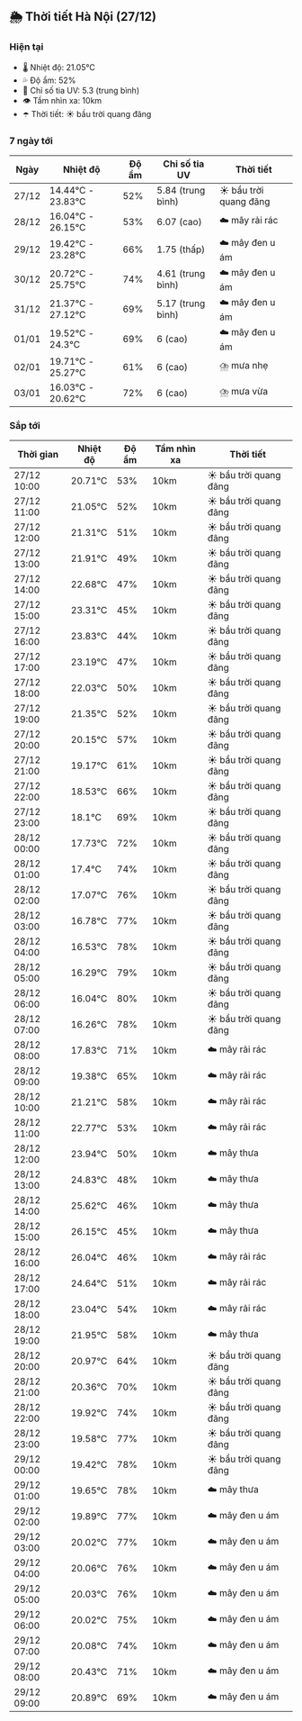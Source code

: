 ## 🌦️ Thời tiết Hà Nội (27/12)

### Hiện tại

- 🌡️ Nhiệt độ: 21.05℃
- 💦 Độ ẩm: 52%
- 🌟 Chỉ số tia UV: 5.3 (trung bình)
- 👁️ Tầm nhìn xa: 10km
- ☂️ Thời tiết: ☀️ bầu trời quang đãng

### 7 ngày tới

| Ngày | Nhiệt độ | Độ ẩm | Chỉ số tia UV | Thời tiết |
| --- | --- | --- | --- | --- |
| 27/12 | 14.44℃ - 23.83℃ | 52% | 5.84 (trung bình) | ☀️ bầu trời quang đãng |
| 28/12 | 16.04℃ - 26.15℃ | 53% | 6.07 (cao) | ☁️ mây rải rác |
| 29/12 | 19.42℃ - 23.28℃ | 66% | 1.75 (thấp) | ☁️ mây đen u ám |
| 30/12 | 20.72℃ - 25.75℃ | 74% | 4.61 (trung bình) | ☁️ mây đen u ám |
| 31/12 | 21.37℃ - 27.12℃ | 69% | 5.17 (trung bình) | ☁️ mây đen u ám |
| 01/01 | 19.52℃ - 24.3℃ | 69% | 6 (cao) | ☁️ mây đen u ám |
| 02/01 | 19.71℃ - 25.27℃ | 61% | 6 (cao) | ⛈️ mưa nhẹ |
| 03/01 | 16.03℃ - 20.62℃ | 72% | 6 (cao) | ⛈️ mưa vừa |

### Sắp tới

| Thời gian | Nhiệt độ | Độ ẩm | Tầm nhìn xa | Thời tiết |
| --- | --- | --- | --- | --- |
| 27/12 10:00 | 20.71℃ | 53% | 10km | ☀️ bầu trời quang đãng |
| 27/12 11:00 | 21.05℃ | 52% | 10km | ☀️ bầu trời quang đãng |
| 27/12 12:00 | 21.31℃ | 51% | 10km | ☀️ bầu trời quang đãng |
| 27/12 13:00 | 21.91℃ | 49% | 10km | ☀️ bầu trời quang đãng |
| 27/12 14:00 | 22.68℃ | 47% | 10km | ☀️ bầu trời quang đãng |
| 27/12 15:00 | 23.31℃ | 45% | 10km | ☀️ bầu trời quang đãng |
| 27/12 16:00 | 23.83℃ | 44% | 10km | ☀️ bầu trời quang đãng |
| 27/12 17:00 | 23.19℃ | 47% | 10km | ☀️ bầu trời quang đãng |
| 27/12 18:00 | 22.03℃ | 50% | 10km | ☀️ bầu trời quang đãng |
| 27/12 19:00 | 21.35℃ | 52% | 10km | ☀️ bầu trời quang đãng |
| 27/12 20:00 | 20.15℃ | 57% | 10km | ☀️ bầu trời quang đãng |
| 27/12 21:00 | 19.17℃ | 61% | 10km | ☀️ bầu trời quang đãng |
| 27/12 22:00 | 18.53℃ | 66% | 10km | ☀️ bầu trời quang đãng |
| 27/12 23:00 | 18.1℃ | 69% | 10km | ☀️ bầu trời quang đãng |
| 28/12 00:00 | 17.73℃ | 72% | 10km | ☀️ bầu trời quang đãng |
| 28/12 01:00 | 17.4℃ | 74% | 10km | ☀️ bầu trời quang đãng |
| 28/12 02:00 | 17.07℃ | 76% | 10km | ☀️ bầu trời quang đãng |
| 28/12 03:00 | 16.78℃ | 77% | 10km | ☀️ bầu trời quang đãng |
| 28/12 04:00 | 16.53℃ | 78% | 10km | ☀️ bầu trời quang đãng |
| 28/12 05:00 | 16.29℃ | 79% | 10km | ☀️ bầu trời quang đãng |
| 28/12 06:00 | 16.04℃ | 80% | 10km | ☀️ bầu trời quang đãng |
| 28/12 07:00 | 16.26℃ | 78% | 10km | ☀️ bầu trời quang đãng |
| 28/12 08:00 | 17.83℃ | 71% | 10km | ☁️ mây rải rác |
| 28/12 09:00 | 19.38℃ | 65% | 10km | ☁️ mây rải rác |
| 28/12 10:00 | 21.21℃ | 58% | 10km | ☁️ mây rải rác |
| 28/12 11:00 | 22.77℃ | 53% | 10km | ☁️ mây rải rác |
| 28/12 12:00 | 23.94℃ | 50% | 10km | ☁️ mây thưa |
| 28/12 13:00 | 24.83℃ | 48% | 10km | ☁️ mây thưa |
| 28/12 14:00 | 25.62℃ | 46% | 10km | ☁️ mây thưa |
| 28/12 15:00 | 26.15℃ | 45% | 10km | ☁️ mây thưa |
| 28/12 16:00 | 26.04℃ | 46% | 10km | ☁️ mây rải rác |
| 28/12 17:00 | 24.64℃ | 51% | 10km | ☁️ mây rải rác |
| 28/12 18:00 | 23.04℃ | 54% | 10km | ☁️ mây rải rác |
| 28/12 19:00 | 21.95℃ | 58% | 10km | ☁️ mây thưa |
| 28/12 20:00 | 20.97℃ | 64% | 10km | ☀️ bầu trời quang đãng |
| 28/12 21:00 | 20.36℃ | 70% | 10km | ☀️ bầu trời quang đãng |
| 28/12 22:00 | 19.92℃ | 74% | 10km | ☀️ bầu trời quang đãng |
| 28/12 23:00 | 19.58℃ | 77% | 10km | ☀️ bầu trời quang đãng |
| 29/12 00:00 | 19.42℃ | 78% | 10km | ☀️ bầu trời quang đãng |
| 29/12 01:00 | 19.65℃ | 78% | 10km | ☁️ mây thưa |
| 29/12 02:00 | 19.89℃ | 77% | 10km | ☁️ mây đen u ám |
| 29/12 03:00 | 20.02℃ | 77% | 10km | ☁️ mây đen u ám |
| 29/12 04:00 | 20.06℃ | 76% | 10km | ☁️ mây đen u ám |
| 29/12 05:00 | 20.03℃ | 76% | 10km | ☁️ mây đen u ám |
| 29/12 06:00 | 20.02℃ | 75% | 10km | ☁️ mây đen u ám |
| 29/12 07:00 | 20.08℃ | 74% | 10km | ☁️ mây đen u ám |
| 29/12 08:00 | 20.43℃ | 71% | 10km | ☁️ mây đen u ám |
| 29/12 09:00 | 20.89℃ | 69% | 10km | ☁️ mây đen u ám |
